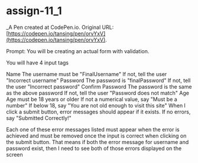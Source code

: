 # assign-11_1
 _A Pen created at CodePen.io. Original URL: [https://codepen.io/tansing/pen/orvYxV](https://codepen.io/tansing/pen/orvYxV).

Prompt:
You will be creating an actual form with validation.

You will have 4 input tags

Name
 The username must be "FinalUsername"
 If not, tell the user "Incorrect username"
Password
 The password is "finalPassword"
 If not, tell the user "Incorrect password"
Confirm Password
 The password is the same as the above password
 If not, tell the user "Password does not match"
Age
 Age must be 18 years or older
If not a numerical value, say "Must be a number"
 If below 18, say "You are not old enough to visit this site"
When I click a submit button, error messages should appear if it exists. If no errors, say "Submitted Correctly!"

Each one of these error messages listed must appear when the error is achieved and must be removed once the input is correct when clicking on the submit button. That means if both the error message for username and password exist, then I need to see both of those errors displayed on the screen

